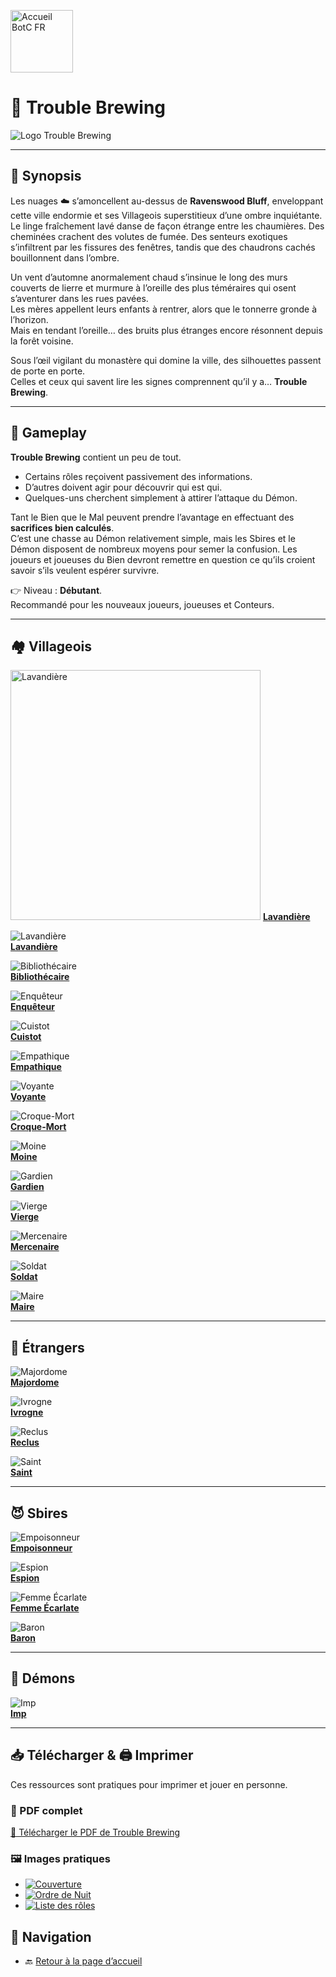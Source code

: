 <p align="left">
  <a href="/botc-fr-bambi/">
    <img src="images/logo.png" alt="Accueil BotC FR" width="100">
  </a>
</p>


<div class="page-tb" markdown="1">

# 🍺 Trouble Brewing

![Logo Trouble Brewing](images/Logo_trouble_brewing.png)

---

## 📖 Synopsis  

Les nuages ☁️ s’amoncellent au-dessus de **Ravenswood Bluff**, enveloppant cette ville endormie et ses Villageois superstitieux d’une ombre inquiétante.  
Le linge fraîchement lavé danse de façon étrange entre les chaumières. Des cheminées crachent des volutes de fumée. Des senteurs exotiques s’infiltrent par les fissures des fenêtres, tandis que des chaudrons cachés bouillonnent dans l’ombre.  

Un vent d’automne anormalement chaud s’insinue le long des murs couverts de lierre et murmure à l’oreille des plus téméraires qui osent s’aventurer dans les rues pavées.  
Les mères appellent leurs enfants à rentrer, alors que le tonnerre gronde à l’horizon.  
Mais en tendant l’oreille… des bruits plus étranges encore résonnent depuis la forêt voisine.  

Sous l’œil vigilant du monastère qui domine la ville, des silhouettes passent de porte en porte.  
Celles et ceux qui savent lire les signes comprennent qu’il y a… **Trouble Brewing**.  

---

## 🎲 Gameplay  

**Trouble Brewing** contient un peu de tout.  
- Certains rôles reçoivent passivement des informations.  
- D’autres doivent agir pour découvrir qui est qui.  
- Quelques-uns cherchent simplement à attirer l’attaque du Démon.  

Tant le Bien que le Mal peuvent prendre l’avantage en effectuant des **sacrifices bien calculés**.  
C’est une chasse au Démon relativement simple, mais les Sbires et le Démon disposent de nombreux moyens pour semer la confusion. Les joueurs et joueuses du Bien devront remettre en question ce qu’ils croient savoir s’ils veulent espérer survivre.  

👉 Niveau : **Débutant**.  
Recommandé pour les nouveaux joueurs, joueuses et Conteurs.  

---

## 🏘️ Villageois  

[<img src="../images/Icon_washerwoman.png" alt="Lavandière" width="400">](../tb_roles/lavandiere.md) [**Lavandière**](../tb_roles/lavandiere.md)

![Lavandière](images/Icon_washerwoman.png)  
[**Lavandière**](tb_roles/lavandiere.md)  

![Bibliothécaire](images/Icon_librarian.png)  
[**Bibliothécaire**](tb_roles/bibliothecaire.md)  

![Enquêteur](images/Icon_investigator.png)  
[**Enquêteur**](tb_roles/enqueteur.md)  

![Cuistot](images/Icon_chef.png)  
[**Cuistot**](tb_roles/cuistot.md)  

![Empathique](images/Icon_empath.png)  
[**Empathique**](tb_roles/empathique.md)  

![Voyante](images/Icon_fortuneteller.png)  
[**Voyante**](tb_roles/voyante.md)  

![Croque-Mort](images/Icon_undertaker.png)  
[**Croque-Mort**](tb_roles/croquemort.md)  

![Moine](images/Icon_monk.png)  
[**Moine**](tb_roles/moine.md)  

![Gardien](images/Icon_ravenkeeper.png)  
[**Gardien**](tb_roles/gardien.md)  

![Vierge](images/Icon_virgin.png)  
[**Vierge**](tb_roles/vierge.md)  

![Mercenaire](images/Icon_slayer.png)  
[**Mercenaire**](tb_roles/mercenaire.md)  

![Soldat](images/Icon_soldier.png)  
[**Soldat**](tb_roles/soldat.md)  

![Maire](images/Icon_mayor.png)  
[**Maire**](tb_roles/maire.md)  

---

## 🌙 Étrangers  

![Majordome](images/Icon_butler.png)  
[**Majordome**](tb_roles/majordome.md)  

![Ivrogne](images/Icon_drunk-1.png)  
[**Ivrogne**](tb_roles/ivrogne.md)  

![Reclus](images/Icon_recluse-1.png)  
[**Reclus**](tb_roles/reclus.md)  

![Saint](images/Icon_saint.png)  
[**Saint**](tb_roles/saint.md)  

---

## 😈 Sbires  

![Empoisonneur](images/Icon_poisoner.png)  
[**Empoisonneur**](tb_roles/empoisonneur.md)  

![Espion](images/Icon_spy.png)  
[**Espion**](tb_roles/espion.md)  

![Femme Écarlate](images/Icon_scarletwoman.png)  
[**Femme Écarlate**](tb_roles/femmeecarlate.md)  

![Baron](images/Icon_baron.png)  
[**Baron**](tb_roles/baron.md)  

---

## 👹 Démons  

![Imp](images/Icon_imp.png)  
[**Imp**](tb_roles/imp.md)  

---

## 📥 Télécharger & 🖨️ Imprimer

Ces ressources sont pratiques pour imprimer et jouer en personne.

### 📄 PDF complet
[📄 Télécharger le PDF de Trouble Brewing](trouble_brewing.pdf)

### 🖼️ Images pratiques
- [![Couverture](images/tb-front.png)](images/tb-front.png)  
- [![Ordre de Nuit](images/tb-nuit.png)](images/tb-nuit.png)  
- [![Liste des rôles](images/tb-roles.png)](images/tb-roles.png)


## 📂 Navigation  
- 🔙 [Retour à la page d’accueil](README.md)  

</div>
